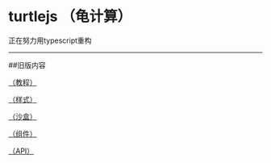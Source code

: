 # turtlejs （龟计算）

正在努力用typescript重构

***

##旧版内容

[（教程）](http://make-in-china.github.io/turtlejs/course/)

[（样式）](http://make-in-china.github.io/turtlejs/style/)

[（沙盒）](http://make-in-china.github.io/turtlejs/sandbox/)

[（组件）](http://make-in-china.github.io/turtlejs/part/)

[（API）](http://make-in-china.github.io/turtlejs/api/)
